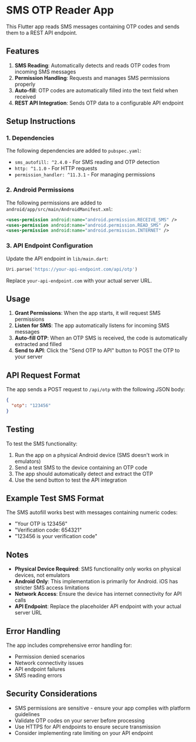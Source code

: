 # SMS OTP Reader App

This Flutter app reads SMS messages containing OTP codes and sends them to a REST API endpoint.

## Features

1. **SMS Reading**: Automatically detects and reads OTP codes from incoming SMS messages
2. **Permission Handling**: Requests and manages SMS permissions properly
3. **Auto-fill**: OTP codes are automatically filled into the text field when received
4. **REST API Integration**: Sends OTP data to a configurable API endpoint

## Setup Instructions

### 1. Dependencies
The following dependencies are added to `pubspec.yaml`:
- `sms_autofill: ^2.4.0` - For SMS reading and OTP detection
- `http: ^1.1.0` - For HTTP requests
- `permission_handler: ^11.3.1` - For managing permissions

### 2. Android Permissions
The following permissions are added to `android/app/src/main/AndroidManifest.xml`:
```xml
<uses-permission android:name="android.permission.RECEIVE_SMS" />
<uses-permission android:name="android.permission.READ_SMS" />
<uses-permission android:name="android.permission.INTERNET" />
```

### 3. API Endpoint Configuration
Update the API endpoint in `lib/main.dart`:
```dart
Uri.parse('https://your-api-endpoint.com/api/otp')
```

Replace `your-api-endpoint.com` with your actual server URL.

## Usage

1. **Grant Permissions**: When the app starts, it will request SMS permissions
2. **Listen for SMS**: The app automatically listens for incoming SMS messages
3. **Auto-fill OTP**: When an OTP SMS is received, the code is automatically extracted and filled
4. **Send to API**: Click the "Send OTP to API" button to POST the OTP to your server

## API Request Format

The app sends a POST request to `/api/otp` with the following JSON body:
```json
{
  "otp": "123456"
}
```

## Testing

To test the SMS functionality:
1. Run the app on a physical Android device (SMS doesn't work in emulators)
2. Send a test SMS to the device containing an OTP code
3. The app should automatically detect and extract the OTP
4. Use the send button to test the API integration

## Example Test SMS Format

The SMS autofill works best with messages containing numeric codes:
- "Your OTP is 123456"
- "Verification code: 654321"
- "123456 is your verification code"

## Notes

- **Physical Device Required**: SMS functionality only works on physical devices, not emulators
- **Android Only**: This implementation is primarily for Android. iOS has stricter SMS access limitations
- **Network Access**: Ensure the device has internet connectivity for API calls
- **API Endpoint**: Replace the placeholder API endpoint with your actual server URL

## Error Handling

The app includes comprehensive error handling for:
- Permission denied scenarios
- Network connectivity issues
- API endpoint failures
- SMS reading errors

## Security Considerations

- SMS permissions are sensitive - ensure your app complies with platform guidelines
- Validate OTP codes on your server before processing
- Use HTTPS for API endpoints to ensure secure transmission
- Consider implementing rate limiting on your API endpoint
